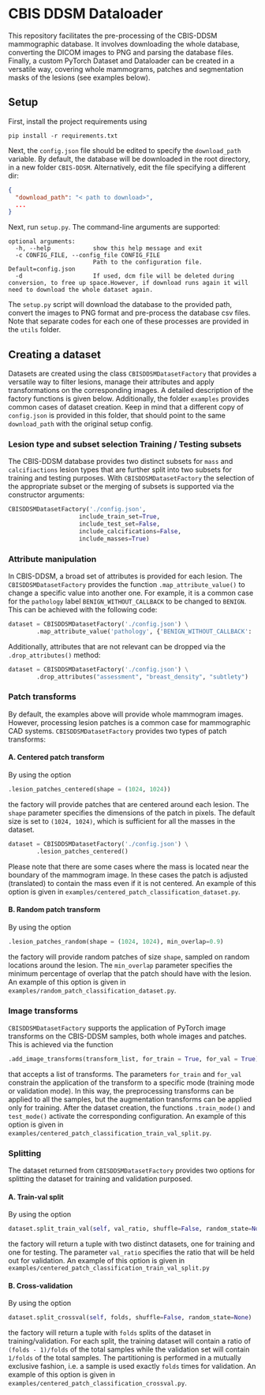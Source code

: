 # CBIS DDSM Dataloader

This repository facilitates the pre-processing of the CBIS-DDSM mammographic database.
It involves downloading the whole database, converting the DICOM images to PNG and parsing the database files.
Finally, a custom PyTorch Dataset and Dataloader can be created in a versatile way, covering whole mammograms, patches
and segmentation masks of the lesions (see examples below).

## Setup
First, install the project requirements using

```shell
pip install -r requirements.txt
```
Next, the `config.json` file should be edited to specify the `download_path` variable.
By default, the database will be downloaded in the root directory, in a new folder `CBIS-DDSM`. Alternatively, edit
the file specifying a different dir:
```json lines
{
  "download_path": "< path to download>",
  ...
}
```
Next, run `setup.py`. The command-line arguments are supported:
```shell
optional arguments:
  -h, --help            show this help message and exit
  -c CONFIG_FILE, --config_file CONFIG_FILE
                        Path to the configuration file. Default=config.json
  -d                    If used, dcm file will be deleted during conversion, to free up space.However, if download runs again it will need to download the whole dataset again.
```
The `setup.py` script will download the database to the provided path, convert 
the images to PNG format and pre-process the database csv files. Note that separate codes for each one of these 
processes are provided in the `utils` folder.

## Creating a dataset
Datasets are created using the class `CBISDDSMDatasetFactory` that provides a versatile way to filter lesions,
manage their attributes and apply transformations on the corresponding images. A detailed description of the factory
functions is given below. Additionally, the folder `examples` provides common cases of dataset creation. Keep in mind that a different copy of `config.json` is
provided in this folder, that should point to the same `download_path` with the original setup config.

### Lesion type and subset selection Training / Testing subsets
The CBIS-DDSM database provides two distinct subsets for `mass` and `calcifiactions` lesion types
that are further split into two subsets for training and testing purposes. 
With `CBISDDSMDatasetFactory` the selection of the appropriate subset or the merging of subsets is 
supported via the constructor arguments:

```python
CBISDDSMDatasetFactory('./config.json', 
                    include_train_set=True,
                    include_test_set=False,
                    include_calcifications=False,
                    include_masses=True)

```

### Attribute manipulation
In CBIS-DDSM, a broad set of attributes is provided for each lesion. The `CBISDDSMDatasetFactory` provides the function
`.map_attribute_value()` to change a specific value into another one. For example, it is a common case for the 
`pathology` label `BENIGN_WITHOUT_CALLBACK` to be changed to `BENIGN`. This can be achieved with the following code:
```python
dataset = CBISDDSMDatasetFactory('./config.json') \
        .map_attribute_value('pathology', {'BENIGN_WITHOUT_CALLBACK': 'BENIGN'})
```
Additionally, attributes that are not relevant can be dropped via the `.drop_attributes()` method:

```python
dataset = CBISDDSMDatasetFactory('./config.json') \
        .drop_attributes("assessment", "breast_density", "subtlety")
```

### Patch transforms

By default, the examples above will provide whole mammogram images. However, processing lesion patches is a common case
for mammographic CAD systems. `CBISDDSMDatasetFactory` provides two types of patch transforms:

#### A. Centered patch transform
By using the option 
```python
.lesion_patches_centered(shape = (1024, 1024))
``` 
the factory will provide patches that are centered around each lesion.
The `shape` parameter specifies the dimensions of the patch in pixels. 
The default size is set to `(1024, 1024)`, which is sufficient for all the masses in the dataset.

```python
dataset = CBISDDSMDatasetFactory('./config.json') \
        .lesion_patches_centered()
```
Please note that there are some cases where the mass is located near the boundary of the mammogram image. 
In these cases the patch is adjusted (translated) to contain the mass even if it is not centered.
An example of this option is given in `examples/centered_patch_classification_dataset.py`.
#### B. Random patch transform
By using the option 
```python
.lesion_patches_random(shape = (1024, 1024), min_overlap=0.9)
```
the factory will provide random patches of size `shape`, sampled on random locations around the lesion. 
The `min_overlap` parameter specifies the minimum percentage of overlap that the patch should have with the lesion.
An example of this option is given in `examples/random_patch_classification_dataset.py`.
### Image transforms
`CBISDDSMDatasetFactory` supports the application of PyTorch image transforms on the CBIS-DDSM samples,
both whole images and patches. This is achieved via the function
```python
.add_image_transforms(transform_list, for_train = True, for_val = True)
```
that accepts a list of transforms. The parameters `for_train` and `for_val` constrain the application of the 
transform to a specific mode (training mode or validation mode). In this way, the preprocessing transforms can be applied
to all the samples, but the augmentation transforms can be applied only for training.
After the dataset creation, the functions `.train_mode()` and `test_mode()` activate the corresponding configuration.
An example of this option is given in `examples/centered_patch_classification_train_val_split.py`.
### Splitting
The dataset returned from `CBISDDSMDatasetFactory` provides two options for splitting the dataset for training and validation 
purposed. 

#### A. Train-val split
By using the option
```python
dataset.split_train_val(self, val_ratio, shuffle=False, random_state=None)
```
the factory will return a tuple with two distinct datasets, one for training and one for testing. 
The parameter `val_ratio` specifies the ratio that will be held out for validation.
An example of this option is given in `examples/centered_patch_classification_train_val_split.py`
#### B. Cross-validation
By using the option
```python
dataset.split_crossval(self, folds, shuffle=False, random_state=None)
```
the factory will return a tuple with `folds` splits of the dataset in training/validation. For each split, the training
dataset will contain a ratio of `(folds - 1)/folds` of the total samples while the validation set will
contain `1/folds` of the total samples. The partitioning is performed in a mutually exclusive fashion, i.e. 
a sample is used exactly `folds` times for validation. An example of this option is given in 
`examples/centered_patch_classification_crossval.py`.